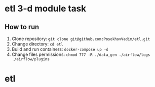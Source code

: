 # etl 3-d module task

## How to run

1. Clone repository: `git clone git@github.com:PosokhovVadim/etl.git`
2. Change directory: `cd etl`
3. Build and run containers: `docker-compose up -d`
4. Change files permissions: `chmod 777 -R ./data_gen ./airflow/logs ./airflow/plugins `
# etl
